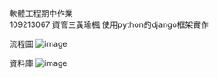 軟體工程期中作業<br>
109213067 資管三黃瑜楓
使用python的django框架實作

流程圖
![image](https://user-images.githubusercontent.com/104426729/199026785-1c04ce11-f3f7-434c-953e-4a3f8db90258.png)

資料庫
![image](https://user-images.githubusercontent.com/104426729/199026827-d94a31d5-abba-4650-80f8-f47cc580d960.png)
